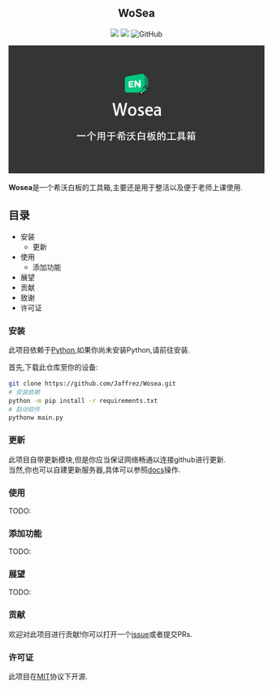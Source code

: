 <h2 align="center">WoSea</h2>
<p align="center">
<img src="https://badges.frapsoft.com/os/v1/open-source.svg?v=103" >
<img src="https://img.shields.io/badge/PRs-welcome-brightgreen.svg?style=flat">
<img alt="GitHub" src="https://img.shields.io/github/license/jaffrez/Wosea"/>
<p/>
<img src="assert/images/banner.png"/>

**Wosea**是一个希沃白板的工具箱,主要还是用于整活以及便于老师上课使用.

## 目录
- 安装
  - 更新
- 使用
  - 添加功能
- 展望
- 贡献
- 致谢
- 许可证

### 安装
此项目依赖于[Python](https://www.python.org),如果你尚未安装Python,请前往安装.

首先,下载此仓库至你的设备:
```sh
git clone https://github.com/Jaffrez/Wosea.git
# 安装依赖
python -m pip install -r requirements.txt
# 启动软件
pythonw main.py
```
### 更新
此项目自带更新模块,但是你应当保证网络畅通以连接github进行更新.<br/>
当然,你也可以自建更新服务器,具体可以参照[docs](docs/README.md)操作.
### 使用
TODO:
### 添加功能
TODO:
### 展望
TODO:
### 贡献
欢迎对此项目进行贡献!你可以打开一个[issue](https://github.com/Jaffrez/Wosea/issues)或者提交PRs.
### 许可证
此项目在[MIT](LICENSE)协议下开源.